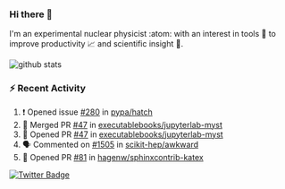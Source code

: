 ### Hi there 👋 

I'm an experimental nuclear physicist :atom: with an interest in tools :wrench: to improve productivity :chart_with_upwards_trend: and scientific insight :telescope:.

![github stats](https://github-readme-stats.vercel.app/api?username=agoose77&show_icons=true&hide_rank=true&hide_title=true&bg_color=30,e76445,904e95&text_color=efe3ec&icon_color=efe3ec)
<!--
**agoose77/agoose77** is a ✨ _special_ ✨ repository because its `README.md` (this file) appears on your GitHub profile.

Here are some ideas to get you started:

- 🔭 I’m currently working on ...
- 🌱 I’m currently learning ...
- 👯 I’m looking to collaborate on ...
- 🤔 I’m looking for help with ...
- 💬 Ask me about ...
- 📫 How to reach me: ...
- 😄 Pronouns: ...
- ⚡ Fun fact: ...
-->

### :zap: Recent Activity
<!--START_SECTION:activity-->
1. ❗️ Opened issue [#280](https://github.com/pypa/hatch/issues/280) in [pypa/hatch](https://github.com/pypa/hatch)
2. 🎉 Merged PR [#47](https://github.com/executablebooks/jupyterlab-myst/pull/47) in [executablebooks/jupyterlab-myst](https://github.com/executablebooks/jupyterlab-myst)
3. 💪 Opened PR [#47](https://github.com/executablebooks/jupyterlab-myst/pull/47) in [executablebooks/jupyterlab-myst](https://github.com/executablebooks/jupyterlab-myst)
4. 🗣 Commented on [#1505](https://github.com/scikit-hep/awkward/issues/1505) in [scikit-hep/awkward](https://github.com/scikit-hep/awkward)
5. 💪 Opened PR [#81](https://github.com/hagenw/sphinxcontrib-katex/pull/81) in [hagenw/sphinxcontrib-katex](https://github.com/hagenw/sphinxcontrib-katex)
<!--END_SECTION:activity-->


[![Twitter Badge](https://img.shields.io/twitter/follow/agoose77?style=flat-square&logo=Twitter&logoColor=white&color=cornflowerblue)](https://twitter.com/agoose77)
